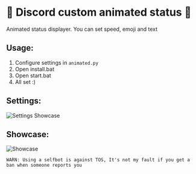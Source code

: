 <p align="center"><h1> 🧶 Discord custom animated status 🧶 </h1></p>
Animated status displayer. You can set speed, emoji and text


## Usage:
1. Configure settings in `animated.py`
2. Open install.bat
3. Open start.bat
4. All set :)

## Settings:
![Settings Showcase](https://wheres-my-ta.co/x4n5mR.png)

## Showcase:
![Showcase](https://wheres-my-ta.co/CFC3a5.gif)

`WARN: Using a selfbot is against TOS, It's not my fault if you get a ban when someone reports you`
